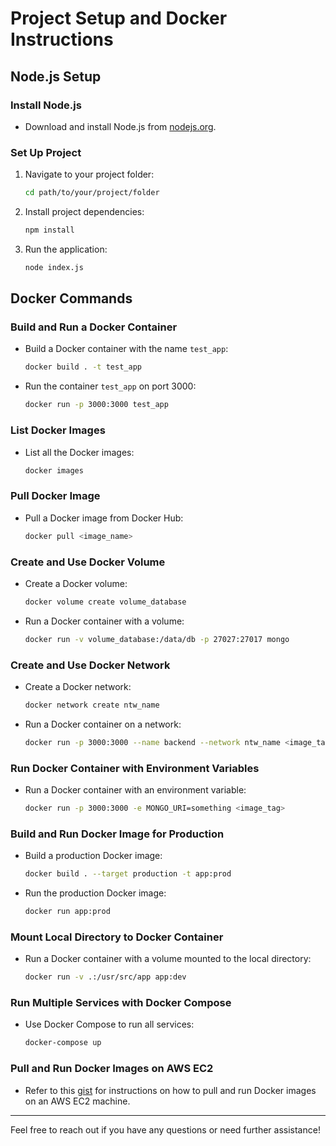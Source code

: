 # Project Setup and Docker Instructions

## Node.js Setup

### Install Node.js
- Download and install Node.js from [nodejs.org](https://nodejs.org/).

### Set Up Project
1. Navigate to your project folder:
    ```sh
    cd path/to/your/project/folder
    ```
2. Install project dependencies:
    ```sh
    npm install
    ```
3. Run the application:
    ```sh
    node index.js
    ```

## Docker Commands

### Build and Run a Docker Container
- Build a Docker container with the name `test_app`:
    ```sh
    docker build . -t test_app
    ```
- Run the container `test_app` on port 3000:
    ```sh
    docker run -p 3000:3000 test_app
    ```

### List Docker Images
- List all the Docker images:
    ```sh
    docker images
    ```

### Pull Docker Image
- Pull a Docker image from Docker Hub:
    ```sh
    docker pull <image_name>
    ```

### Create and Use Docker Volume
- Create a Docker volume:
    ```sh
    docker volume create volume_database
    ```
- Run a Docker container with a volume:
    ```sh
    docker run -v volume_database:/data/db -p 27027:27017 mongo
    ```

### Create and Use Docker Network
- Create a Docker network:
    ```sh
    docker network create ntw_name
    ```
- Run a Docker container on a network:
    ```sh
    docker run -p 3000:3000 --name backend --network ntw_name <image_tag>
    ```

### Run Docker Container with Environment Variables
- Run a Docker container with an environment variable:
    ```sh
    docker run -p 3000:3000 -e MONGO_URI=something <image_tag>
    ```

### Build and Run Docker Image for Production
- Build a production Docker image:
    ```sh
    docker build . --target production -t app:prod
    ```
- Run the production Docker image:
    ```sh
    docker run app:prod
    ```

### Mount Local Directory to Docker Container
- Run a Docker container with a volume mounted to the local directory:
    ```sh
    docker run -v .:/usr/src/app app:dev
    ```

### Run Multiple Services with Docker Compose
- Use Docker Compose to run all services:
    ```sh
    docker-compose up
    ```

### Pull and Run Docker Images on AWS EC2
- Refer to this [gist](https://gist.github.com/ogre-yoga/04c6cc817e9f95ee788b3893db93fa3a) for instructions on how to pull and run Docker images on an AWS EC2 machine.

---

Feel free to reach out if you have any questions or need further assistance!
